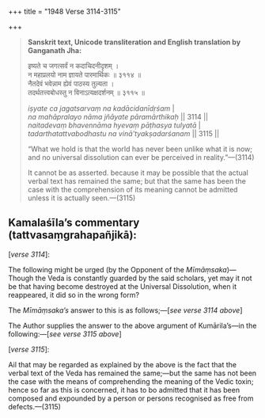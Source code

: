 +++
title = "1948 Verse 3114-3115"

+++
> **Sanskrit text, Unicode transliteration and English translation by Ganganath Jha:** 
>
> इष्यते च जगत्सर्वं न कदाचिदनीदृशम् ।  
> न महाप्रलयो नाम ज्ञायते पारमार्थिकः ॥ ३११४ ॥  
> नैतदेवं भवेन्नाम ह्येवं पाठस्य तुल्यता ।  
> तदर्थतत्त्वबोधस्तु न विनाऽत्यक्षदर्शनम् ॥ ३११५ ॥ 
>
> *iṣyate ca jagatsarvaṃ na kadācidanīdṛśam* \|  
> *na mahāpralayo nāma jñāyate pāramārthikaḥ* \|\| 3114 \|\|  
> *naitadevaṃ bhavennāma hyevaṃ pāṭhasya tulyatā* \|  
> *tadarthatattvabodhastu na vinā'tyakṣadarśanam* \|\| 3115 \|\| 
>
> “What we hold is that the world has never been unlike what it is now; and no universal dissolution can ever be perceived in reality.”—(3114) 
>
> It cannot be as asserted. because it may be possible that the actual verbal text has remained the same; but that the same has been the case with the comprehension of its meaning cannot be admitted unless it is actually seen.—(3115)



## Kamalaśīla’s commentary (tattvasaṃgrahapañjikā):

[*verse 3114*]:

The following might be urged (by the Opponent of the *Mīmāṃsaka*)—Though the Veda is constantly guarded by the said scholars, yet may it not be that having become destroyed at the Universal Dissolution, when it reappeared, it did so in the wrong form?

The *Mīmāṃsaka’s* answer to this is as follows;—[*see verse 3114 above*]

The Author supplies the answer to the above argument of Kumārila’s—in the following:—[*see verse 3115 above*]

[*verse 3115*]:

Ail that may be regarded as explained by the above is the fact that the verbal text of the Veda has remained the same;—but the same has not been the case with the means of comprehending the meaning of the Vedic toxin; hence so far as this is concerned, it has to bo admitted that it has been composed and expounded by a person or persons recognised as free from defects.—(3115)


